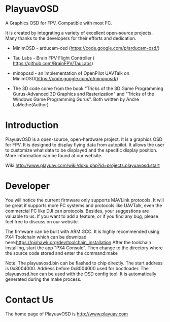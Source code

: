 # PlayuavOSD
A Graphics OSD for FPV, Compatible with most FC. 

It is created by integrating a variety of excellent open-source projects. Many thanks to the developers for their efforts and dedication.

* MinimOSD - arducam-osd (https://code.google.com/p/arducam-osd/)

* Tau Labs - Brain FPV Flight Controller  ( https://github.com/BrainFPV/TauLabs)
 
* minoposd - an implementation of OpenPilot UAVTalk on MinimOSD(https://code.google.com/p/minoposd/)
 
* The 3D code come from the book "Tricks of the 3D Game Programming Gurus-Advanced 3D Graphics and Rasterization"
  and "Tricks of the Windows Game Programming Gurus". Both written by Andre LaMothe(Author)

Introduction
============

PlayuavOSD is a open-source, open-hardware project. It is a graphics OSD for FPV. It is designed to display flying data from autopilot. It allows the user to customize what data to be displayed and the specific display position. More information can be found at our website.

Wiki:http://www.playuav.com/wiki/doku.php?id=projects:playuavosd:start

Developer
=====

You will notice the current firmware only supports MAVLink protocols. It will be great if supports more FC systems and protocols like UAVTalk, even the commercial FC like DJI can protocols. Besides, your suggestions are valuable to us. If you want to add a feature, or if you find any bug, please feel free to discuss on our website.

The firmware can be built with ARM GCC. It is highly recommended using PX4 Toolchain which can be download here:https://pixhawk.org/dev/toolchain_installation
After the toolchain installing, start the app "PX4 Console". Then change to the directory where the source code stored and enter the command:make

Note:
The playuavosd.bin can be flashed to chip directly. The start address is 0x8004000. Address before 0x8004000 used for bootloader.
The playuavosd.hex can be used with the OSD config tool. It is automatically generated during the make process.

Contact Us
==========

The home page of PlayuavOSD is http://www.playuav.com
